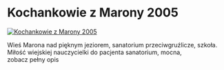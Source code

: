 Kochankowie z Marony 2005 
=============
[![Kochankowie z Marony 2005 ](http://vidos.pl/images/player.gif)](http://vidos.pl/kochankowie-z-marony-2005)

 Wieś Marona nad pięknym jeziorem, sanatorium przeciwgruźlicze, szkoła. Miłość wiejskiej nauczycielki do pacjenta sanatorium, mocna, zobacz pełny opis
